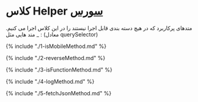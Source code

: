 <h1>
کلاس Helper
<a class="ext-link" href="module-classes_Helper.html">سورس</a>
</h1>

متدهای پرکاربرد که در هیچ دسته بندی قابل اجرا نیستند را در این کلاس اجرا می کنیم. متد هایی مثل \_ : (معادل querySelector)

{% include "./1-isMobileMethod.md"  %}

{% include "./2-reverseMethod.md"  %}

{% include "./3-isFunctionMethod.md"  %}

{% include "./4-logMethod.md"  %}

{% include "./5-fetchJsonMethod.md"  %}

